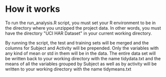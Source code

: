How it works
=============================

To run the run_analysis.R script, you must set your R environment
to be in the directory where you unzipped the project data. In other
words, you must have the directory "UCI HAR Dataset" in your current
working directory.

By running the script, the test and training sets will be merged and 
the columns for Subject and Activity will be prepended. Only the variables
with any kind of mean or std in them will be in the data. The entire data
set will be written back to your working directory with the name tidydata.txt
and the means of all the variables grouped by Subject as well as by
activity will be written to your working directory with the name tidymeans.txt
